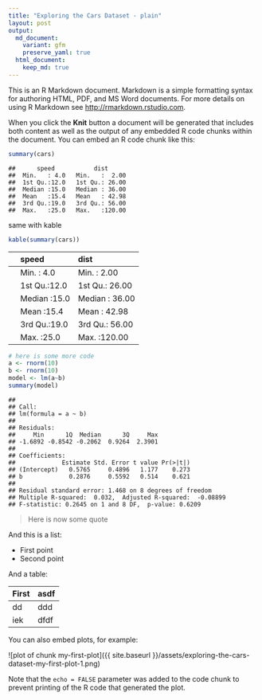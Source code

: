 ```yaml
---
title: "Exploring the Cars Dataset - plain"
layout: post
output:
  md_document:
    variant: gfm
    preserve_yaml: true
  html_document:
    keep_md: true
---
```




This is an R Markdown document. Markdown is a simple formatting syntax for authoring HTML, PDF, and MS Word documents. For more details on using R Markdown see <http://rmarkdown.rstudio.com>.

When you click the **Knit** button a document will be generated that includes both content as well as the output of any embedded R code chunks within the document. You can embed an R code chunk like this:


```r
summary(cars)
```

```
##      speed           dist       
##  Min.   : 4.0   Min.   :  2.00  
##  1st Qu.:12.0   1st Qu.: 26.00  
##  Median :15.0   Median : 36.00  
##  Mean   :15.4   Mean   : 42.98  
##  3rd Qu.:19.0   3rd Qu.: 56.00  
##  Max.   :25.0   Max.   :120.00
```

same with kable


```r
kable(summary(cars))
```



|   |    speed    |     dist      |
|:--|:------------|:--------------|
|   |Min.   : 4.0 |Min.   :  2.00 |
|   |1st Qu.:12.0 |1st Qu.: 26.00 |
|   |Median :15.0 |Median : 36.00 |
|   |Mean   :15.4 |Mean   : 42.98 |
|   |3rd Qu.:19.0 |3rd Qu.: 56.00 |
|   |Max.   :25.0 |Max.   :120.00 |



```r
# here is some more code
a <- rnorm(10)
b <- rnorm(10)
model <- lm(a~b)
summary(model)
```

```
## 
## Call:
## lm(formula = a ~ b)
## 
## Residuals:
##     Min      1Q  Median      3Q     Max 
## -1.6892 -0.8542 -0.2062  0.9264  2.3901 
## 
## Coefficients:
##             Estimate Std. Error t value Pr(>|t|)
## (Intercept)   0.5765     0.4896   1.177    0.273
## b             0.2876     0.5592   0.514    0.621
## 
## Residual standard error: 1.468 on 8 degrees of freedom
## Multiple R-squared:  0.032,	Adjusted R-squared:  -0.08899 
## F-statistic: 0.2645 on 1 and 8 DF,  p-value: 0.6209
```


> Here is now some quote

And this is a list:

- First point
- Second point

And a table:

First | asdf
----- | -----
dd  | ddd
iek  |  dfdf

You can also embed plots, for example:

![plot of chunk my-first-plot]({{ site.baseurl }}/assets/exploring-the-cars-dataset-my-first-plot-1.png)

Note that the `echo = FALSE` parameter was added to the code chunk to prevent printing of the R code that generated the plot.
